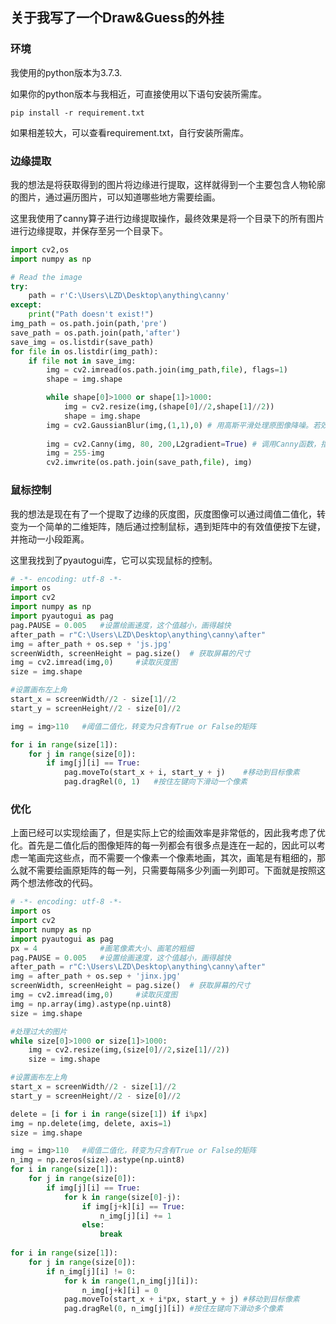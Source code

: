 ## 关于我写了一个Draw&Guess的外挂

### 环境

我使用的python版本为3.7.3.

如果你的python版本与我相近，可直接使用以下语句安装所需库。

```shell
pip install -r requirement.txt
```

如果相差较大，可以查看requirement.txt，自行安装所需库。

### 边缘提取

我的想法是将获取得到的图片将边缘进行提取，这样就得到一个主要包含人物轮廓的图片，通过遍历图片，可以知道哪些地方需要绘画。

这里我使用了canny算子进行边缘提取操作，最终效果是将一个目录下的所有图片进行边缘提取，并保存至另一个目录下。

```python
import cv2,os
import numpy as np

# Read the image
try:
    path = r'C:\Users\LZD\Desktop\anything\canny'
except:
    print("Path doesn't exist!")
img_path = os.path.join(path,'pre')
save_path = os.path.join(path,'after')
save_img = os.listdir(save_path)
for file in os.listdir(img_path):
    if file not in save_img:
        img = cv2.imread(os.path.join(img_path,file), flags=1)
        shape = img.shape

        while shape[0]>1000 or shape[1]>1000:
            img = cv2.resize(img,(shape[0]//2,shape[1]//2))
            shape = img.shape
        img = cv2.GaussianBlur(img,(1,1),0) # 用高斯平滑处理原图像降噪。若效果不好可调节高斯核大小
        
        img = cv2.Canny(img, 80, 200,L2gradient=True) # 调用Canny函数，指定最大和最小阈值，其中apertureSize默认为3，调整两个阈值以达到较好的效果
        img = 255-img
        cv2.imwrite(os.path.join(save_path,file), img)
```



### 鼠标控制

我的想法是现在有了一个提取了边缘的灰度图，灰度图像可以通过阈值二值化，转变为一个简单的二维矩阵，随后通过控制鼠标，遇到矩阵中的有效值便按下左键，并拖动一小段距离。

这里我找到了pyautogui库，它可以实现鼠标的控制。

```python
# -*- encoding: utf-8 -*-
import os
import cv2
import numpy as np
import pyautogui as pag
pag.PAUSE = 0.005	#设置绘画速度，这个值越小，画得越快
after_path = r"C:\Users\LZD\Desktop\anything\canny\after"
img = after_path + os.sep + 'js.jpg'
screenWidth, screenHeight = pag.size()  # 获取屏幕的尺寸
img = cv2.imread(img,0)		#读取灰度图
size = img.shape

#设置画布左上角
start_x = screenWidth//2 - size[1]//2
start_y = screenHeight//2 - size[0]//2

img = img>110	#阈值二值化，转变为只含有True or False的矩阵

for i in range(size[1]):
    for j in range(size[0]):
        if img[j][i] == True:
            pag.moveTo(start_x + i, start_y + j)	#移动到目标像素
            pag.dragRel(0, 1)	#按住左键向下滑动一个像素
```

### 优化

上面已经可以实现绘画了，但是实际上它的绘画效率是非常低的，因此我考虑了优化。首先是二值化后的图像矩阵的每一列都会有很多点是连在一起的，因此可以考虑一笔画完这些点，而不需要一个像素一个像素地画，其次，画笔是有粗细的，那么就不需要绘画原矩阵的每一列，只需要每隔多少列画一列即可。下面就是按照这两个想法修改的代码。

```python
# -*- encoding: utf-8 -*-
import os
import cv2
import numpy as np
import pyautogui as pag
px = 4              #画笔像素大小、画笔的粗细
pag.PAUSE = 0.005	#设置绘画速度，这个值越小，画得越快
after_path = r"C:\Users\LZD\Desktop\anything\canny\after"
img = after_path + os.sep + 'jinx.jpg'
screenWidth, screenHeight = pag.size()  # 获取屏幕的尺寸
img = cv2.imread(img,0)		#读取灰度图
img = np.array(img).astype(np.uint8)
size = img.shape

#处理过大的图片
while size[0]>1000 or size[1]>1000:
    img = cv2.resize(img,(size[0]//2,size[1]//2))
    size = img.shape

#设置画布左上角
start_x = screenWidth//2 - size[1]//2
start_y = screenHeight//2 - size[0]//2

delete = [i for i in range(size[1]) if i%px]
img = np.delete(img, delete, axis=1)
size = img.shape

img = img>110	#阈值二值化，转变为只含有True or False的矩阵
n_img = np.zeros(size).astype(np.uint8)
for i in range(size[1]):
    for j in range(size[0]):
        if img[j][i] == True:
            for k in range(size[0]-j):
                if img[j+k][i] == True:
                    n_img[j][i] += 1
                else:
                    break
                    
for i in range(size[1]):
    for j in range(size[0]):
        if n_img[j][i] != 0:
            for k in range(1,n_img[j][i]):
                n_img[j+k][i] = 0
            pag.moveTo(start_x + i*px, start_y + j)	#移动到目标像素
            pag.dragRel(0, n_img[j][i])	#按住左键向下滑动多个像素

```



